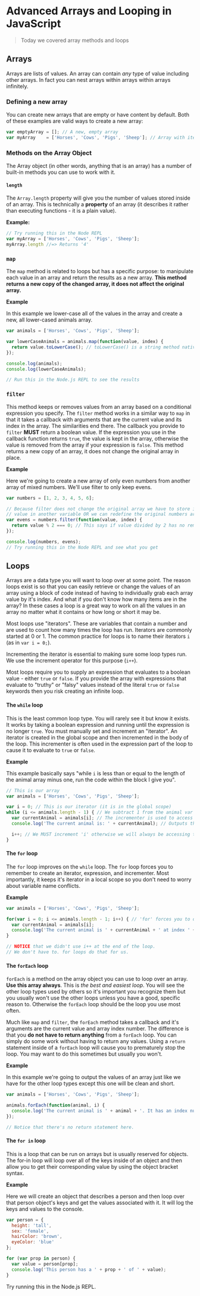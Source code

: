 # Advanced Arrays and Looping in JavaScript

> Today we covered array methods and loops

## Arrays

Arrays are lists of values. An array can contain *any* type of value including other arrays. In fact you can nest arrays within arrays within arrays infinitely.

### Defining a new array

You can create new arrays that are empty or have content by default. Both of these examples are valid ways to create a new array:

```js
var emptyArray = []; // A new, empty array
var myArray    = ['Horses', 'Cows', 'Pigs', 'Sheep']; // Array with items in it
```

### Methods on the Array Object

The Array object (in other words, anything that is an array) has a number of built-in methods you can use to work with it.

#### `length`

The `Array.length` property will give you the number of values stored inside of an array. This is technically a __property__ of an array (it describes it rather than executing functions - it is a plain value).

__Example:__

```js
// Try running this in the Node REPL
var myArray = ['Horses', 'Cows', 'Pigs', 'Sheep'];
myArray.length //=> Returns '4'
```

### `map`

The `map` method is related to loops but has a specific purpose: to manipulate each value in an array and return the results as a new array. __This method returns a new copy of the changed array, it does not affect the original array.__

__Example__

In this example we lower-case all of the values in the array and create a new, all lower-cased animals array.

```js
var animals = ['Horses', 'Cows', 'Pigs', 'Sheep'];

var lowerCaseAnimals = animals.map(function(value, index) {
  return value.toLowerCase(); // toLowerCase() is a string method native to JavaScript
});

console.log(animals);
console.log(lowerCaseAnimals);

// Run this in the Node.js REPL to see the results
```

### `filter`

This method keeps or removes values from an array based on a conditional expression you specify. The `filter` method works in a similar way to `map` in that it takes a callback with arguments that are the current value and its index in the array. The similarities end there. The callback you provide to `filter` __MUST__ return a boolean value. If the expression you use in the callback function returns `true`, the value is kept in the array, otherwise the value is removed from the array if your expression is `false`. This method returns a new copy of an array, it does not change the original array in place.

__Example__

Here we're going to create a new array of only even numbers from another array of mixed numbers. We'll use filter to only keep evens.

```js
var numbers = [1, 2, 3, 4, 5, 6];

// Because filter does not change the original array we have to store it's return 
// value in another variable OR we can redefine the original numbers array
var evens = numbers.filter(function(value, index) {
  return value % 2 === 0; // This says if value divided by 2 has no remainder then return true, otherwise false
});

console.log(numbers, evens);
// Try running this in the Node REPL and see what you get
```

## Loops

Arrays are a data type you will want to loop over at some point. The reason loops exist is so that you can easily retrieve or change the values of an array using a block of code instead of having to individually grab each array value by it's index. And what if you don't know how many items are in the array? In these cases a loop is a great way to work on all the values in an array no matter what it contains or how long or short it may be.

Most loops use "iterators". These are variables that contain a number and are used to count how many times the loop has run. Iterators are commonly started at 0 or 1. The common practice for loops is to name their iterators `i` (as in `var i = 0;`).

Incrementing the iterator is essential to making sure some loop types run. We use the increment operator for this purpose (`i++`).

Most loops require you to supply an expression that evaluates to a boolean value - either `true` or `false`. If you provide the array with expressions that evaluate to "truthy" or "falsy" values instead of the literal `true` or `false` keywords then you risk creating an infinite loop.

#### The `while` loop

This is the least common loop type. You will rarely see it but know it exists. It works by taking a boolean expression and running until the expression is no longer `true`. You must manually set and increment an "iterator". An iterator is created in the global scope and then incremented in the body of the loop. This incrementer is often used in the expression part of the loop to cause it to evaluate to `true` or `false`.

__Example__

This example basically says "while `i` is less than or equal to the length of the animal array minus one, run the code within the block I give you".

```js
// This is our array
var animals = ['Horses', 'Cows', 'Pigs', 'Sheep'];

var i = 0; // This is our iterator (it is in the global scope)
while (i <= animals.length - 1) { // We subtract 1 from the animal var's length to account for array indexes starting at 0
  var currentAnimal = animals[i]; // The incrementer is used to access the array at an index number
  console.log('The current animal is: ' + currentAnimal); // Outputs the current animal to the screen

  i++; // We MUST increment 'i' otherwise we will always be accessing the same index in the array
}
```

#### The `for` loop

The `for` loop improves on the `while` loop. The `for` loop forces you to remember to create an iterator, expression, and incrementer. Most importantly, it keeps it's iterator in a local scope so you don't need to worry about variable name conflicts.


__Example__

```js
var animals = ['Horses', 'Cows', 'Pigs', 'Sheep'];

for(var i = 0; i <= animals.length - 1; i++) { // 'for' forces you to define an iterator, expression, and increment all in one line
  var currentAnimal = animals[i];
  console.log('The current animal is ' + currentAnimal + ' at index ' + i);
}

// NOTICE that we didn't use i++ at the end of the loop.
// We don't have to. for loops do that for us.
```

#### The `forEach` loop

`forEach` is a method on the array object you can use to loop over an array. __Use this array always__. This is *the best and easiest loop*. You will see the other loop types used by others so it's important you recognize them but you usually won't use the other loops unless you have a good, specific reason to. Otherwise the `forEach` loop should be the loop you use most often.

Much like `map` and `filter`, the `forEach` method takes a callback and it's arguments are the current value and array index number. The difference is that you __do not have to return anything__ from a `forEach` loop. You can simply do some work without having to return any values. Using a `return` statement inside of a `forEach` loop will cause you to prematurely stop the loop. You may want to do this sometimes but usually you won't.

__Example__

In this example we're going to output the values of an array just like we have for the other loop types except this one will be clean and short.

```js
var animals = ['Horses', 'Cows', 'Pigs', 'Sheep'];

animals.forEach(function(animal, i) {
  console.log('The current animal is ' + animal + '. It has an index number of ' + i);
});

// Notice that there's no return statement here.
```

#### The `for in` loop

This is a loop that can be run on arrays but is usually reserved for objects. The for-in loop will loop over all of the keys inside of an object and then allow you to get their corresponding value by using the object bracket syntax.

__Example__

Here we will create an object that describes a person and then loop over that person object's keys and get the values associated with it. It will log the keys and values to the console.

```js
var person = {
  height: 'tall',
  sex: 'female',
  hairColor: 'brown',
  eyeColor: 'blue'
};

for (var prop in person) {
  var value = person[prop];
  console.log('This person has a ' + prop + ' of ' + value);
}
```

Try running this in the Node.js REPL.











